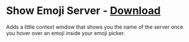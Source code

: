 
# Show Emoji Server - [Download](https://raw.githubusercontent.com/mwittrien/BetterDiscordAddons/master/Plugins/ShowEmojiServer/ShowEmojiServer.plugin.js)

Adds a little context window that shows you the name of the server once you hover over an emoji inside your emoji picker.
